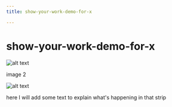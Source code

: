 ```yaml
---
title: show-your-work-demo-for-x

---
```


# show-your-work-demo-for-x

![alt text](https://files.slack.com/files-pri/T0HTW3H0V-F02UFE6KD2B/screen_shot_2022-01-20_at_10.45.27_am.png?pub_secret=0d22b0cfed)

image 2

![alt text](https://files.slack.com/files-pri/T0HTW3H0V-F02UW41JN3D/screen_shot_2022-01-20_at_10.46.06_am.png?pub_secret=b62fee99d6)

here I will add some text to explain what's happening in that strip
